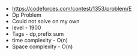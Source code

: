 * https://codeforces.com/contest/1353/problem/E
* Dp Problem
* Could not solve on my own
* level - 1900
* Tags - dp,prefix sum
* time complexity - O(n)
* Space complexity - O(n)
